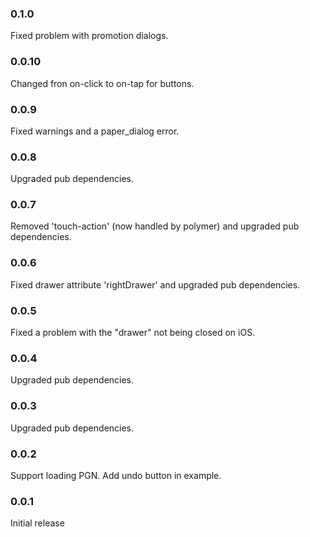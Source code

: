 ### 0.1.0

Fixed problem with promotion dialogs.

### 0.0.10

Changed fron on-click to on-tap for buttons.

### 0.0.9

Fixed warnings and a paper_dialog error.

### 0.0.8

Upgraded pub dependencies.

### 0.0.7

Removed 'touch-action' (now handled by polymer) and upgraded pub dependencies.

### 0.0.6

Fixed drawer attribute 'rightDrawer' and upgraded pub dependencies.

### 0.0.5

Fixed a problem with the "drawer" not being closed on iOS.

### 0.0.4

Upgraded pub dependencies.

### 0.0.3

Upgraded pub dependencies.

### 0.0.2

Support loading PGN.
Add undo button in example.

### 0.0.1

Initial release
